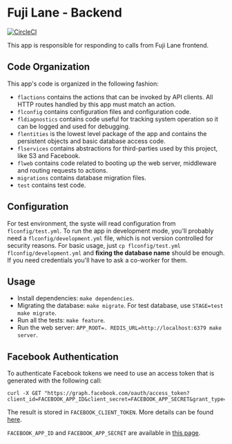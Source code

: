 # Fuji Lane - Backend
[![CircleCI](https://circleci.com/gh/nerde/fuji-lane-back.svg?style=svg&circle-token=7e16acfd129328a136688c39818f3be9f4204693)](https://circleci.com/gh/nerde/fuji-lane-back)

This app is responsible for responding to calls from Fuji Lane frontend.

## Code Organization

This app's code is organized in the following fashion:

- `flactions` contains the actions that can be invoked by API clients. All HTTP routes handled by this app must match
  an action.
- `flconfig` contains configuration files and configuration code.
- `fldiagnostics` contains code useful for tracking system operation so it can be logged and used for debugging.
- `flentities` is the lowest level package of the app and contains the persistent objects and basic database access code.
- `flservices` contains abstractions for third-parties used by this project, like S3 and Facebook.
- `flweb` contains code related to booting up the web server, middleware and routing requests to actions.
- `migrations` contains database migration files.
- `test` contains test code.

## Configuration

For test environment, the syste will read configuration from `flconfig/test.yml`. To run the app in development mode,
you'll probably need a `flconfig/development.yml` file, which is not version controlled for security reasons. For
basic usage, just `cp flconfig/test.yml flconfig/development.yml` and **fixing the database name** should be enough.
If you need credentials you'll have to ask a co-worker for them.

## Usage

- Install dependencies: `make dependencies`.
- Migrating the database: `make migrate`. For test database, use `STAGE=test make migrate`.
- Run all the tests: `make feature`.
- Run the web server: `APP_ROOT=. REDIS_URL=http://localhost:6379 make server`.

## Facebook Authentication

To authenticate Facebook tokens we need to use an access token that is generated with the following call:

```
curl -X GET "https://graph.facebook.com/oauth/access_token?client_id=FACEBOOK_APP_ID&client_secret=FACEBOOK_APP_SECRET&grant_type=client_credentials"
```

The result is stored in `FACEBOOK_CLIENT_TOKEN`. More details can be found
[here](https://developers.facebook.com/docs/facebook-login/access-tokens/#debug).

`FACEBOOK_APP_ID` and `FACEBOOK_APP_SECRET` are available in
[this page](https://developers.facebook.com/apps/299325330622870/settings/basic/).
